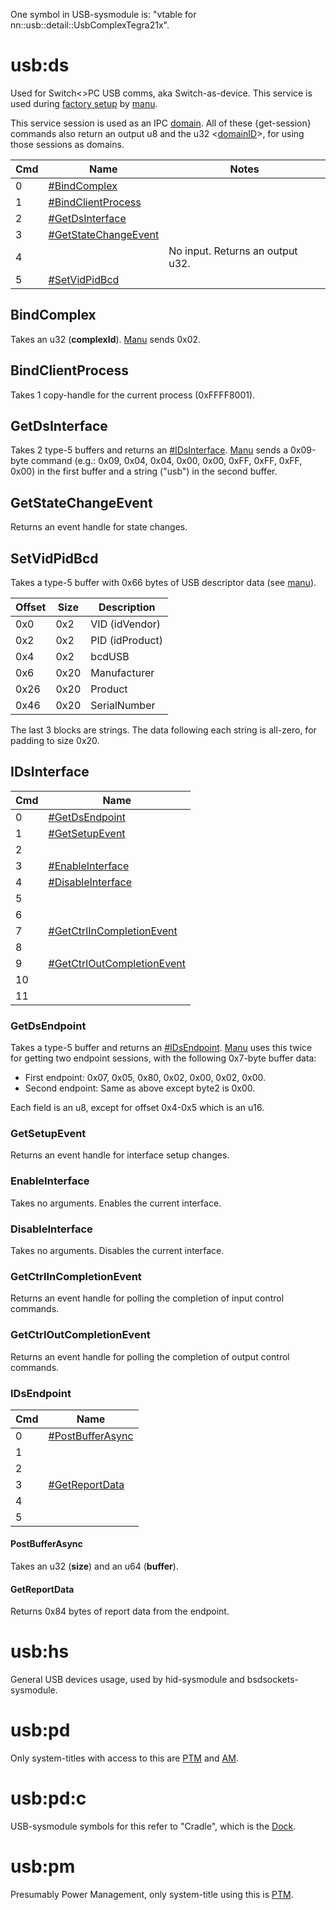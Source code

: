 One symbol in USB-sysmodule is: "vtable for
nn::usb::detail::UsbComplexTegra21x".

# usb:ds

Used for Switch\<\>PC USB comms, aka Switch-as-device. This service is
used during [factory setup](Factory%20Setup.md "wikilink") by
[manu](Manu%20Services.md "wikilink").

This service session is used as an IPC
[domain](IPC%20Marshalling.md "wikilink"). All of these {get-session}
commands also return an output u8 and the u32
\<[domainID](IPC%20Marshalling.md "wikilink")\>, for using those
sessions as
domains.

| Cmd | Name                                                     | Notes                            |
| --- | -------------------------------------------------------- | -------------------------------- |
| 0   | [\#BindComplex](#BindComplex "wikilink")                 |                                  |
| 1   | [\#BindClientProcess](#BindClientProcess "wikilink")     |                                  |
| 2   | [\#GetDsInterface](#GetDsInterface "wikilink")           |                                  |
| 3   | [\#GetStateChangeEvent](#GetStateChangeEvent "wikilink") |                                  |
| 4   |                                                          | No input. Returns an output u32. |
| 5   | [\#SetVidPidBcd](#SetVidPidBcd "wikilink")               |                                  |

## BindComplex

Takes an u32 (**complexId**). [Manu](Manu%20Services.md "wikilink")
sends 0x02.

## BindClientProcess

Takes 1 copy-handle for the current process (0xFFFF8001).

## GetDsInterface

Takes 2 type-5 buffers and returns an
[\#IDsInterface](#IDsInterface "wikilink").
[Manu](Manu%20Services.md "wikilink") sends a 0x09-byte command (e.g.:
0x09, 0x04, 0x04, 0x00, 0x00, 0xFF, 0xFF, 0xFF, 0x00) in the first
buffer and a string ("usb") in the second buffer.

## GetStateChangeEvent

Returns an event handle for state changes.

## SetVidPidBcd

Takes a type-5 buffer with 0x66 bytes of USB descriptor data (see
[manu](Manu%20Services#manu.md##manu "wikilink")).

| Offset | Size | Description     |
| ------ | ---- | --------------- |
| 0x0    | 0x2  | VID (idVendor)  |
| 0x2    | 0x2  | PID (idProduct) |
| 0x4    | 0x2  | bcdUSB          |
| 0x6    | 0x20 | Manufacturer    |
| 0x26   | 0x20 | Product         |
| 0x46   | 0x20 | SerialNumber    |

The last 3 blocks are strings. The data following each string is
all-zero, for padding to size
0x20.

## IDsInterface

| Cmd | Name                                                                 |
| --- | -------------------------------------------------------------------- |
| 0   | [\#GetDsEndpoint](#GetDsEndpoint "wikilink")                         |
| 1   | [\#GetSetupEvent](#GetSetupEvent "wikilink")                         |
| 2   |                                                                      |
| 3   | [\#EnableInterface](#EnableInterface "wikilink")                     |
| 4   | [\#DisableInterface](#DisableInterface "wikilink")                   |
| 5   |                                                                      |
| 6   |                                                                      |
| 7   | [\#GetCtrlInCompletionEvent](#GetCtrlInCompletionEvent "wikilink")   |
| 8   |                                                                      |
| 9   | [\#GetCtrlOutCompletionEvent](#GetCtrlOutCompletionEvent "wikilink") |
| 10  |                                                                      |
| 11  |                                                                      |

### GetDsEndpoint

Takes a type-5 buffer and returns an
[\#IDsEndpoint](#IDsEndpoint "wikilink").
[Manu](Manu%20Services.md "wikilink") uses this twice for getting two
endpoint sessions, with the following 0x7-byte buffer data:

  - First endpoint: 0x07, 0x05, 0x80, 0x02, 0x00, 0x02, 0x00.
  - Second endpoint: Same as above except byte2 is 0x00.

Each field is an u8, except for offset 0x4-0x5 which is an u16.

### GetSetupEvent

Returns an event handle for interface setup changes.

### EnableInterface

Takes no arguments. Enables the current interface.

### DisableInterface

Takes no arguments. Disables the current interface.

### GetCtrlInCompletionEvent

Returns an event handle for polling the completion of input control
commands.

### GetCtrlOutCompletionEvent

Returns an event handle for polling the completion of output control
commands.

### IDsEndpoint

| Cmd | Name                                             |
| --- | ------------------------------------------------ |
| 0   | [\#PostBufferAsync](#PostBufferAsync "wikilink") |
| 1   |                                                  |
| 2   |                                                  |
| 3   | [\#GetReportData](#GetReportData "wikilink")     |
| 4   |                                                  |
| 5   |                                                  |

#### PostBufferAsync

Takes an u32 (**size**) and an u64 (**buffer**).

#### GetReportData

Returns 0x84 bytes of report data from the endpoint.

# usb:hs

General USB devices usage, used by hid-sysmodule and
bsdsockets-sysmodule.

# usb:pd

Only system-titles with access to this are
[PTM](PTM%20services.md "wikilink") and
[AM](AM%20services.md "wikilink").

# usb:pd:c

USB-sysmodule symbols for this refer to "Cradle", which is the
[Dock](Dock.md "wikilink").

# usb:pm

Presumably Power Management, only system-title using this is
[PTM](PTM%20services.md "wikilink").
